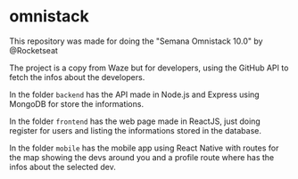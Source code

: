 # omnistack

This repository was made for doing the "Semana Omnistack 10.0" by @Rocketseat

The project is a copy from Waze but for developers, using the GitHub API to fetch the infos about the developers.

In the folder `backend` has the API made in Node.js and Express using MongoDB for store the informations.

In the folder `frontend` has the web page made in ReactJS, just doing register for users and listing the informations stored in the database.

In the folder `mobile` has the mobile app using React Native with routes for the map showing the devs around you and a profile route where has the infos about the selected dev.
